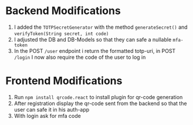 # Backend Modifications
1. I added the `TOTPSecretGenerator` with the method `generateSecret()` and `verifyToken(String secret, int code)`
2. I adjusted the DB and DB-Models so that they can safe a nullable `mfa-token`
3. In the POST `/user` endpoint i return the formatted totp-uri, in POST `/login` I now also require the code of the user to log in
# Frontend Modifications
1. Run `npm install qrcode.react` to install plugin for qr-code generation
2. After registration display the qr-code sent from the backend so that the user can safe it in his auth-app
3. With login ask for mfa code
